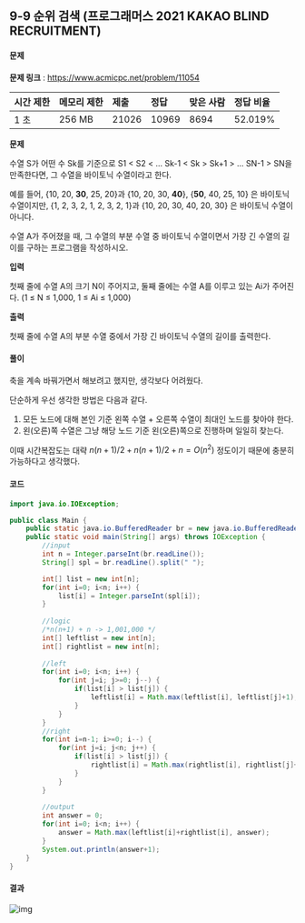## 9-9 순위 검색 (프로그래머스 2021 KAKAO BLIND RECRUITMENT)

#### 문제

**문제 링크** : https://www.acmicpc.net/problem/11054

| 시간 제한 | 메모리 제한 | 제출  | 정답  | 맞은 사람 | 정답 비율 |
| :-------- | :---------- | :---- | :---- | :-------- | :-------- |
| 1 초      | 256 MB      | 21026 | 10969 | 8694      | 52.019%   |

**문제**

수열 S가 어떤 수 Sk를 기준으로 S1 < S2 < ... Sk-1 < Sk > Sk+1 > ... SN-1 > SN을 만족한다면, 그 수열을 바이토닉 수열이라고 한다.

예를 들어, {10, 20, **30**, 25, 20}과 {10, 20, 30, **40**}, {**50**, 40, 25, 10} 은 바이토닉 수열이지만,  {1, 2, 3, 2, 1, 2, 3, 2, 1}과 {10, 20, 30, 40, 20, 30} 은 바이토닉 수열이 아니다.

수열 A가 주어졌을 때, 그 수열의 부분 수열 중 바이토닉 수열이면서 가장 긴 수열의 길이를 구하는 프로그램을 작성하시오.

**입력**

첫째 줄에 수열 A의 크기 N이 주어지고, 둘째 줄에는 수열 A를 이루고 있는 Ai가 주어진다. (1 ≤ N ≤ 1,000, 1 ≤ Ai ≤ 1,000)

**출력**

첫째 줄에 수열 A의 부분 수열 중에서 가장 긴 바이토닉 수열의 길이를 출력한다.



#### 풀이

축을 계속 바꿔가면서 해보려고 했지만, 생각보다 어려웠다.

단순하게 우선 생각한 방법은 다음과 같다.

1. 모든 노드에 대해 본인 기준 왼쪽 수열 + 오른쪽 수열이 최대인 노드를 찾아야 한다.
2. 왼(오른)쪽 수열은 그냥 해당 노드 기준 왼(오른)쪽으로 진행하며 일일히 찾는다.



이때 시간복잡도는 대략 $n(n+1)/2 + n(n+1)/2 + n = O(n^2)$ 정도이기 때문에 충분히 가능하다고 생각했다.



#### 코드

````java
import java.io.IOException;

public class Main {
	public static java.io.BufferedReader br = new java.io.BufferedReader(new java.io.InputStreamReader(System.in));
    public static void main(String[] args) throws IOException {
        //input
        int n = Integer.parseInt(br.readLine());     
        String[] spl = br.readLine().split(" ");

        int[] list = new int[n];
        for(int i=0; i<n; i++) {
        	list[i] = Integer.parseInt(spl[i]);
        }
        
        //logic
        /*n(n+1) + n -> 1,001,000 */
        int[] leftlist = new int[n];
        int[] rightlist = new int[n];
        
        //left
        for(int i=0; i<n; i++) {
        	for(int j=i; j>=0; j--) {
        		if(list[i] > list[j]) {
        			leftlist[i] = Math.max(leftlist[i], leftlist[j]+1);
        		}
        	}
        }
        //right
        for(int i=n-1; i>=0; i--) {
        	for(int j=i; j<n; j++) {
        		if(list[i] > list[j]) {
        			rightlist[i] = Math.max(rightlist[i], rightlist[j]+1);
        		}
        	}
        }
                
        //output
        int answer = 0;
        for(int i=0; i<n; i++) {
        	answer = Math.max(leftlist[i]+rightlist[i], answer);
        }
        System.out.println(answer+1);
    }
}
````



#### 결과

![img](https://blog.kakaocdn.net/dn/co94ly/btqYZ69kM18/Inkg9M6tb6eci5vAKIZT51/img.png)
